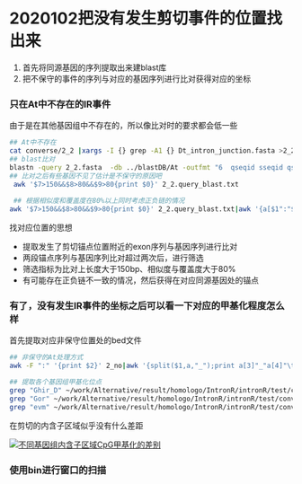 # 2020102把没有发生剪切事件的位置找出来



1. 首先将同源基因的序列提取出来建blast库
2. 把不保守的事件的序列与对应的基因序列进行比对获得对应的坐标

### 只在At中不存在的IR事件

由于是在其他基因组中不存在的，所以像比对时的要求都会低一些

```bash
## At中不存在
cat converse/2_2 |xargs -I {} grep -A1 {} Dt_intron_junction.fasta >2_2.fasta 
## blast比对
blastn -query 2_2.fasta  -db ../blastDB/At -outfmt "6  qseqid sseqid qstart qend sstart send nident pident qcovs evalue bitscore"  -evalue 1e-5  -out 2_2.query_blast.txt
## 比对之后有些基因不见了估计是不保守的原因吧
 awk '$7>150&&$8>80&&$9>80{print $0}' 2_2.query_blast.txt
 
 ## 根据相似度和覆盖度在80%以上同时考虑正负链的情况
awk '$7>150&&$8>80&&$9>80{print $0}' 2_2.query_blast.txt|awk '{a[$1":"$2]+=1}END{for(i in a){if(a[i]>=2){split(i,b,":");print b[2];}}}'|xargs  -I {} grep {} 2_2.query_blast.txt |awk '$7>150&&$8>80&&$9>80{print $0}'|awk '$3+100<300{if($6>a[$1":"$2][0]&&$6>$5){a[$1":"$2][0]=$6}else if($6<$5&&$5>a[$1":"$2][1]){a[$1":"$2][1]=$6}}$3+100>300{if($5>a[$1":"$2][1]&&$6>$5){a[$1":"$2][1]=$5}else if($6<$5&&$5>a[$1":"$2][0]){a[$1":"$2][0]=$5}}END{for(i in a){print i"\t"a[i][0]"\t"a[i][1]"\t"a[i][1]-a[i][0]+1}}'|awk '$4>0{print $0}' >2_no
```

找对应位置的思想

+ 提取发生了剪切锚点位置附近的exon序列与基因序列进行比对
+ 两段锚点序列与基因序列比对超过两次后，进行筛选
+ 筛选指标为比对上长度大于150bp、相似度与覆盖度大于80%
+ 有可能存在正负链不一致的情况，然后获得在对应同源基因处的锚点

### 有了，没有发生IR事件的坐标之后可以看一下对应的甲基化程度怎么样

首先提取对应非保守位置处的bed文件

```bash
## 非保守的At处理方式
awk -F ":" '{print $2}' 2_no|awk '{split($1,a,"_");print a[3]"_"a[4]"\t"a[5]+$2-1"\t"a[5]+$3-1"\t"a[7]"\t"a[1]"_"a[2]"_"a[3]"_"a[4]"_"a[5]+$2-1"_"a[5]+$3-1"_"a[7]}' >At_noconverse.bed
```

```bash
## 提取各个基因组甲基化位点
grep "Ghir_D" ~/work/Alternative/result/homologo/IntronR/intronR/test/converseBed/2_2.bed >Dt_converse.bed
grep "Gor" ~/work/Alternative/result/homologo/IntronR/intronR/test/converseBed/2_2.bed >D5_converse.bed
grep "evm" ~/work/Alternative/result/homologo/IntronR/intronR/test/converseBed/2_2.bed >A2_converse.bed
```

在剪切的内含子区域似乎没有什么差距

[![不同基因组内含子区域CpG甲基化的差别](https://s2.ax1x.com/2020/01/02/lYjV3t.md.png)](https://imgchr.com/i/lYjV3t)

### 使用bin进行窗口的扫描







